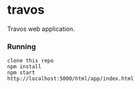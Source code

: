 # travos
Travos web application.

### Running
	clone this repo
	npm install
	npm start
	http://localhost:5000/html/app/index.html